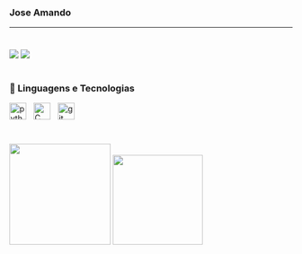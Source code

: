 
### Jose Amando

<p align="left">

---
#
  
<div> 
</a> 
  <a href = "mailto:joseamsilvazk@gmail.com"><img src="https://img.shields.io/badge/-Gmail-%23333?style=for-the-badge&logo=gmail&logoColor=white" target="_blank"></a>
  <a href="https://www.linkedin.com/in/josé-amando-171721355" target="_blank"><img src="https://img.shields.io/badge/-LinkedIn-%230077B5?style=for-the-badge&logo=linkedin&logoColor=white" target="_blank"></a> 
</div>

#
### 🤖 Linguagens e Tecnologias

<img 
    align="left" 
    alt="python" 
    title = "python"
    width ="30px"
    style="padding-right: 10px;" 
    src="https://cdn.jsdelivr.net/gh/devicons/devicon@latest/icons/python/python-original.svg"
/>
<img 
    align="left" 
    alt="C" 
    title = "C"
    width ="30px"
    style="padding-right: 10px;" 
    src="https://cdn.jsdelivr.net/gh/devicons/devicon@latest/icons/c/c-original.svg"
/>
<img 
    align="left" 
    alt="git" 
    title = "git"
    width ="30px"
    style="padding-right: 10px;" 
    src="https://cdn.jsdelivr.net/gh/devicons/devicon@latest/icons/git/git-original.svg"
/>

<br/>
<br/>

#

<div align="left">

<div>
  <img height = "180em" src="https://github-readme-stats.vercel.app/api?username=JoseAMsilva&show_icons=true&theme=dracula" />
  <img height = "160em" src="https://github-readme-stats.vercel.app/api/top-langs/?username=JoseAMsilva&layout=compact&theme=dracula" />
<div>

<br>

#
